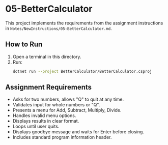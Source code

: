 # 05-BetterCalculator

This project implements the requirements from the assignment instructions in `Notes/NewInstructions/05-BetterCalculator.md`.

## How to Run

1. Open a terminal in this directory.
2. Run:
   ```sh
   dotnet run --project BetterCalculator/BetterCalculator.csproj
   ```

## Assignment Requirements

- Asks for two numbers, allows "Q" to quit at any time.
- Validates input for whole numbers or "Q".
- Presents a menu for Add, Subtract, Multiply, Divide.
- Handles invalid menu options.
- Displays results in clear format.
- Loops until user quits.
- Displays goodbye message and waits for Enter before closing.
- Includes standard program information header.
